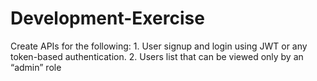 # Development-Exercise
Create APIs for the following: 1. User signup and login using JWT or any token-based authentication. 2. Users list that can be viewed only by an “admin” role
